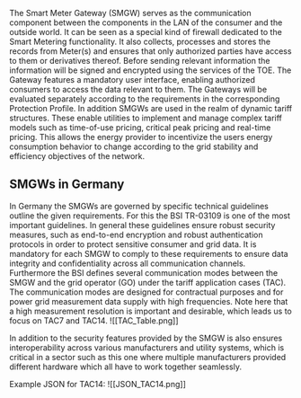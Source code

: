 The Smart Meter Gateway (SMGW) serves as the communication component between the components in the LAN of the consumer and the outside world. It can be seen as a special kind of firewall dedicated to the Smart Metering functionality. It also collects, processes and stores the records from Meter(s) and ensures that only authorized parties have access to them or derivatives thereof. Before sending relevant information the information will be signed and encrypted using the services of the TOE. The Gateway features a mandatory user interface, enabling authorized consumers to access the data relevant to them. The Gateways will be evaluated separately according to the requirements in the corresponding Protection Profile.
In addition SMGWs are used in the realm of dynamic tariff structures. These enable utilities to implement and manage complex tariff models such as 
time-of-use pricing, critical peak pricing and real-time pricing. This allows the energy provider to incentivize the users energy consumption behavior to change according to the grid stability and efficiency objectives of the network. 
## SMGWs in Germany
In Germany the SMGWs are governed by specific technical guidelines outline the given requirements. For this the BSI TR-03109 is one of the most important guidelines. In general these guidelines ensure robust security measures, such as end-to-end encryption and robust authentication protocols in order to protect sensitive consumer and grid data. It is mandatory for each SMGW to comply to these requirements to ensure data integrity and confidentiality across all communication channels. 
Furthermore the BSI defines several communication modes between the SMGW and the grid operator (GO) under the tariff application cases (TAC). The communication modes are designed for contractual purposes and for power grid measurement data supply with high frequencies. Note here that a high measurement resolution is important and desirable, which leads us to focus on TAC7 and TAC14. 
![[TAC_Table.png]]

In addition to the security features provided by the SMGW is also ensures interoperability across various manufacturers and utility systems, which is critical in a sector such as this one where multiple manufacturers provided different hardware which all have to work together seamlessly.

Example JSON for TAC14:
![[JSON_TAC14.png]]